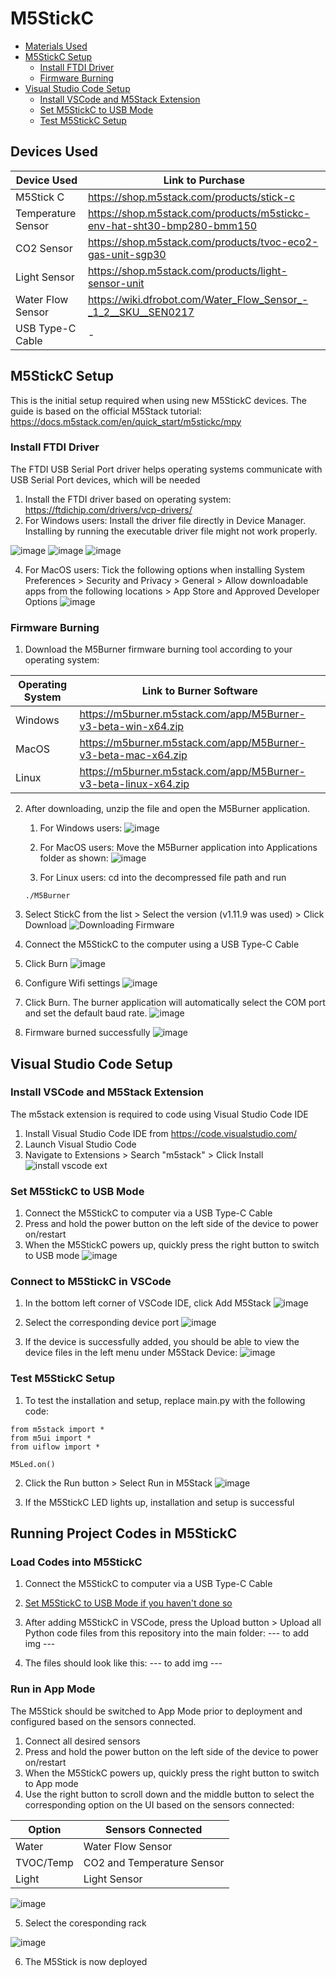 # M5StickC
- [Materials Used](#materials-used)
- [M5StickC Setup](#m5stickc-setup)
    - [Install FTDI Driver](#install-ftdi-driver)
    - [Firmware Burning](#firmware-burning)
- [Visual Studio Code Setup](#visual-studio-code-setup)
   - [Install VSCode and M5Stack Extension](#install-vscode-and-m5stack-extension)
   - [Set M5StickC to USB Mode](#set-m5stickc-to-usb-mode)
   - [Test M5StickC Setup](#test-m5stickc-setup)
     
## Devices Used
| Device Used | Link to Purchase | 
| --- | --- |
| M5Stick C | https://shop.m5stack.com/products/stick-c |
| Temperature Sensor | https://shop.m5stack.com/products/m5stickc-env-hat-sht30-bmp280-bmm150 |
| CO2 Sensor | https://shop.m5stack.com/products/tvoc-eco2-gas-unit-sgp30 |
| Light Sensor | https://shop.m5stack.com/products/light-sensor-unit |
| Water Flow Sensor | https://wiki.dfrobot.com/Water_Flow_Sensor_-_1_2__SKU__SEN0217 |
| USB Type-C Cable | - |

## M5StickC Setup
This is the initial setup required when using new M5StickC devices. The guide is based on the official M5Stack tutorial: https://docs.m5stack.com/en/quick_start/m5stickc/mpy

### Install FTDI Driver
The FTDI USB Serial Port driver helps operating systems communicate with USB Serial Port devices, which will be needed
1. Install the FTDI driver based on operating system: https://ftdichip.com/drivers/vcp-drivers/
2. For Windows users: Install the driver file directly in Device Manager. Installing by running the executable driver file might not work properly.

![image](https://github.com/danialhbma/ITP-SE12-Power-Monitoring/assets/91550661/2d5306f7-a931-42d2-817f-9fec8e78ed74)
![image](https://github.com/danialhbma/ITP-SE12-Power-Monitoring/assets/91550661/597c1d81-8fc9-4b77-a101-1b655d681aeb)
![image](https://github.com/danialhbma/ITP-SE12-Power-Monitoring/assets/91550661/c69396c3-428a-4b4e-92b1-0da780bf9d5b)

4. For MacOS users: Tick the following options when installing
System Preferences > Security and Privacy > General > Allow downloadable apps from the following locations > App Store and Approved Developer Options
![image](https://github.com/danialhbma/ITP-SE12-Power-Monitoring/assets/91550661/e291130b-5801-4876-a256-21de9c2674c4)

### Firmware Burning
1. Download the M5Burner firmware burning tool according to your operating system:

| Operating System | Link to Burner Software | 
| --- | --- |
| Windows | https://m5burner.m5stack.com/app/M5Burner-v3-beta-win-x64.zip |
| MacOS | https://m5burner.m5stack.com/app/M5Burner-v3-beta-mac-x64.zip |
| Linux | https://m5burner.m5stack.com/app/M5Burner-v3-beta-linux-x64.zip |

2. After downloading, unzip the file and open the M5Burner application.
    1. For Windows users:
  ![image](https://github.com/danialhbma/ITP-SE12-Power-Monitoring/assets/91550661/8b27dee7-3f68-4bcf-9b85-61cfe5f211cc)
    
    2. For MacOS users: Move the M5Burner application into Applications folder as shown:
  ![image](https://github.com/danialhbma/ITP-SE12-Power-Monitoring/assets/91550661/c8a7ce39-9e7e-4e77-aee7-5ab835938498)
    
    3. For Linux users: cd into the decompressed file path and run 
    ```
    ./M5Burner
    ```

3. Select StickC from the list > Select the version (v1.11.9 was used) > Click Download
![Downloading Firmware](https://github.com/danialhbma/ITP-SE12-Power-Monitoring/assets/91550661/12ced48d-e18a-4eeb-a697-689540347181)

4. Connect the M5StickC to the computer using a USB Type-C Cable
5. Click Burn
![image](https://github.com/danialhbma/ITP-SE12-Power-Monitoring/assets/91550661/1274f9de-980a-4a67-9f3c-8cd9d48a13b7)

6. Configure Wifi settings
![image](https://github.com/danialhbma/ITP-SE12-Power-Monitoring/assets/91550661/2d7a18b8-3603-45b6-881f-02ae7f450a0c)

7. Click Burn. The burner application will automatically select the COM port and set the default baud rate.
![image](https://github.com/danialhbma/ITP-SE12-Power-Monitoring/assets/91550661/1b59332d-a4a2-4d40-b84c-6922549df465)

8. Firmware burned successfully
![image](https://github.com/danialhbma/ITP-SE12-Power-Monitoring/assets/91550661/cbc45844-ed7b-460d-9b23-0cbfc8726cba)

## Visual Studio Code Setup
### Install VSCode and M5Stack Extension
The m5stack extension is required to code using Visual Studio Code IDE

1. Install Visual Studio Code IDE from https://code.visualstudio.com/
2. Launch Visual Studio Code
3. Navigate to Extensions > Search "m5stack" > Click Install
![install vscode ext](https://github.com/danialhbma/ITP-SE12-Power-Monitoring/assets/91550661/c091d58b-ae97-487d-9f9b-3da15ef5ff0e)

### Set M5StickC to USB Mode
1. Connect the M5StickC to computer via a USB Type-C Cable
2. Press and hold the power button on the left side of the device to power on/restart
3. When the M5StickC powers up, quickly press the right button to switch to USB mode
![image](https://github.com/danialhbma/ITP-SE12-Power-Monitoring/assets/91550661/5bd2a63e-83b5-4772-9ccf-bbb4785188b2)

### Connect to M5StickC in VSCode
1. In the bottom left corner of VSCode IDE, click Add M5Stack
![image](https://github.com/danialhbma/ITP-SE12-Power-Monitoring/assets/91550661/2540b724-6208-4e34-a623-b3d8bbb96c5f)

2. Select the corresponding device port
![image](https://github.com/danialhbma/ITP-SE12-Power-Monitoring/assets/91550661/2b606a68-24dd-46d8-882e-ffe91e8a77de)

3. If the device is successfully added, you should be able to view the device files in the left menu under M5Stack Device:
![image](https://github.com/danialhbma/ITP-SE12-Power-Monitoring/assets/91550661/e5c09bfc-841b-4b31-9467-5485c328e6ea)

### Test M5StickC Setup
1. To test the installation and setup, replace main.py with the following code:
```
from m5stack import *
from m5ui import *
from uiflow import *

M5Led.on()
```

2. Click the Run button > Select Run in M5Stack
![image](https://github.com/danialhbma/ITP-SE12-Power-Monitoring/assets/91550661/9ec1abbf-03ef-46e8-8413-72c42e23e4ce)

3. If the M5StickC LED lights up, installation and setup is successful

## Running Project Codes in M5StickC
### Load Codes into M5StickC
1. Connect the M5StickC to computer via a USB Type-C Cable
2. [Set M5StickC to USB Mode if you haven't done so](#set-m5stickc-to-usb-mode)
3. After adding M5StickC in VSCode, press the Upload button > Upload all Python code files from this repository into the main folder:
--- to add img ---
   
4. The files should look like this:
--- to add img ---
   
### Run in App Mode
The M5Stick should be switched to App Mode prior to deployment and configured based on the sensors connected.
1. Connect all desired sensors 
2. Press and hold the power button on the left side of the device to power on/restart
3. When the M5StickC powers up, quickly press the right button to switch to App mode
4. Use the right button to scroll down and the middle button to select the corresponding option on the UI based on the sensors connected:

| Option | Sensors Connected | 
| --- | --- |
| Water | Water Flow Sensor | 
| TVOC/Temp | CO2 and Temperature Sensor | 
| Light | Light Sensor | 

![image](https://github.com/danialhbma/ITP-SE12-Power-Monitoring/assets/91550661/ff5dab08-151f-4a19-8c86-097adc46e9bc)

5. Select the coresponding rack

![image](https://github.com/danialhbma/ITP-SE12-Power-Monitoring/assets/91550661/7de86174-70ca-4fb6-affe-2453c347d803)

6. The M5Stick is now deployed
